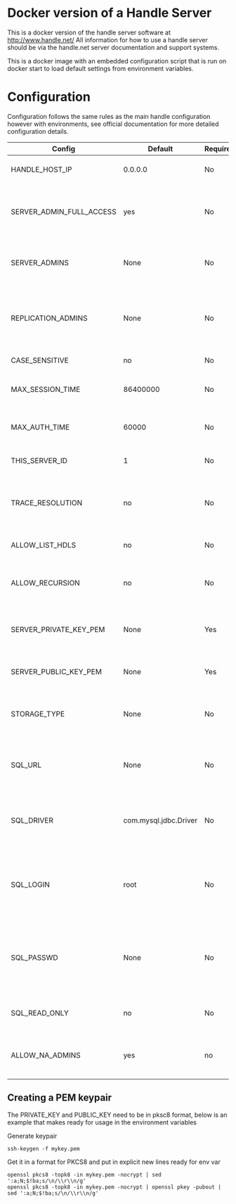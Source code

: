 # Docker version of a Handle Server

This is a docker version of the handle server software at http://www.handle.net/
All information for how to use a handle server should be via the handle.net
server documentation and support systems.

This is a docker image with an embedded configuration script that is run on docker
start to load default settings from environment variables.

# Configuration
Configuration follows the same rules as the main handle configuration however with environments, see official documentation for more detailed configuration details.

| Config                        | Default       | Required  | Description
| ------                        | -------       | --------  | -----------
| HANDLE_HOST_IP                | 0.0.0.0       | No        | Public handle host ip used for siteinfo
| SERVER_ADMIN_FULL_ACCESS      | yes           | No        | Admins listed in SERVER_ADMINS will have full permissions over all handles on the server
| SERVER_ADMINS                 | None          | No        | A list of handle admins space seperated e.g. ADMIN1 ADMIN2 ADMIN3
| REPLICATION_ADMINS            | None          | No        | A list of handle admins for replication space seperated e.g. "ADMIN1 ADMIN2 ADMIN3"
| CASE_SENSITIVE                | no            | No        | Are handles case sensitive
| MAX_SESSION_TIME              | 86400000      | No        | Max authenticated client session time in ms.
| MAX_AUTH_TIME                 | 60000         | No        | Max time to wait for for client to respond to auth challenge.
| THIS_SERVER_ID                | 1             | No        | An identifier for this handle server.
| TRACE_RESOLUTION              | no            | No        | Set to yes for debugging information to be logged for handle resolution.
| ALLOW_LIST_HDLS               | no            | No        | Used to disable list_handles functionality.
| ALLOW_RECURSION               | no            | No        | Allow recursive lookup outside of this handle server into global handle network.
| SERVER_PRIVATE_KEY_PEM        | None          | Yes       | PEM PKCS8 format private key for encryption on the server.
| SERVER_PUBLIC_KEY_PEM         | None          | Yes       | PEM PKCS8 format public key for encryption on the server.
| STORAGE_TYPE                  | None          | No        | Empty defaults to built-in storage. Other main option is "sql"
| SQL_URL                       | None          | No        | This setting should specify the JDBC URL that is used to connect to the SQL database.
| SQL_DRIVER                    | com.mysql.jdbc.Driver          | No        | This is the name of a Java class that contains the driver for the JDBC connection.
| SQL_LOGIN                     | root          | No        | The user name that should be used by the handle server to connect and perform operations on the database.
| SQL_PASSWD                    | None          | No        | The password that should be used by the handle server to connect and perform operations on the database.
| SQL_READ_ONLY                 | no            | No        | Boolean setting for allowing writes to database or not.
| ALLOW_NA_ADMINS               | yes           | no        | To allow global handle server admins access to this handle server.

## Creating a PEM keypair

The PRIVATE_KEY and PUBLIC_KEY need to be in pksc8 format, below is an example that makes ready for usage in the environment variables

Generate keypair

    ssh-keygen -f mykey.pem

Get it in a format for PKCS8 and put in explicit new lines ready for env var

    openssl pkcs8 -topk8 -in mykey.pem -nocrypt | sed ':a;N;$!ba;s/\n/\\r\\n/g'
    openssl pkcs8 -topk8 -in mykey.pem -nocrypt | openssl pkey -pubout | sed ':a;N;$!ba;s/\n/\\r\\n/g'